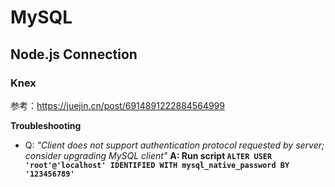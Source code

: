 # MySQL

## Node.js Connection
### Knex
参考：https://juejin.cn/post/6914891222884564999

**Troubleshooting**
- Q: *"Client does not support authentication protocol requested by server; consider upgrading MySQL client"*
**A: Run script `ALTER USER 'root'@'localhost' IDENTIFIED WITH mysql_native_password BY '123456789'`**